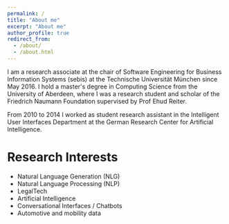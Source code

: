 ```yaml
---
permalink: /
title: "About me"
excerpt: "About me"
author_profile: true
redirect_from: 
  - /about/
  - /about.html
---
```


I am a research associate at the chair of Software Engineering for Business Information Systems (sebis) at the Technische Universität München since May 2016. I hold a master's degree in Computing Science from the University of Aberdeen, where I was a research student and scholar of the Friedrich Naumann Foundation supervised by Prof Ehud Reiter.

From 2010 to 2014 I worked as student research assistant in the Intelligent User Interfaces Department at the German Research Center for Artificial Intelligence.

Research Interests
=======

* Natural Language Generation (NLG)
* Natural Language Processing (NLP)
* LegalTech
* Artificial Intelligence
* Conversational Interfaces / Chatbots
* Automotive and mobility data